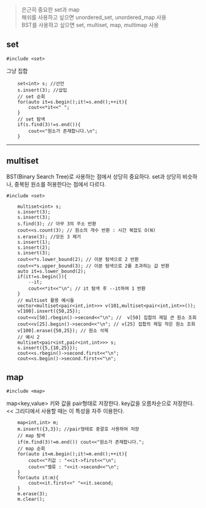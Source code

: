 > 은근히 중요한 set과 map<br/>
> 해쉬를 사용하고 싶으면 unordered_set, unordered_map 사용<br/>
> BST를 사용하고 싶으면 set, multiset, map, multimap 사용<br/>

## set

`#include <set>`

그냥 집합


```
    set<int> s; //선언
    s.insert(3); //삽입
    // set 순회
    for(auto it=s.begin();it!=s.end();++it){
        cout<<*it<<" ";
    }
    // set 탐색
    if(s.find(3)!=s.end()){
        cout<<"원소가 존재합니다.\n";
    }

```

---

## multiset

BST(Binary Search Tree)로 사용하는 점에서 상당히 중요하다.
set과 상당히 비슷하나, 중복된 원소를 허용한다는 점에서 다르다.

`#include <set>`

```
    multiset<int> s;
    s.insert(3);
    s.insert(3);
    s.find(3); // 아무 3의 주소 반환
    cout<<s.count(3); // 원소의 개수 반환 : 시간 복잡도 O(N)
    s.erase(3); //모든 3 제거
    s.insert(1);
    s.insert(2);
    s.insert(3);
    cout<<*s.lower_bound(2); // 이분 탐색으로 2 반환
    cout<<*s.upper_bound(3); // 이분 탐색으로 2를 초과하는 값 반환
    auto it=s.lower_bound(2);
    if(it!=s.begin()){
        --it;
        cout<<*it<<"\n"; // it 탐색 후 --it하여 1 반환
    }
    // multiset 활용 예시들
    vector<multiset<pair<int,int>>> v(101,multiset<pair<int,int>>());
    v[100].insert({50,25});
    cout<<v[50].rbegin()->second<<"\n"; //  v[50] 집합의 제일 큰 원소 조회
    cout<<v[25].begin()->second<<"\n"; // v[25] 집합의 제일 작은 원소 조회
    v[100].erase({50,25}); // 원소 삭제
    // 예시 2
    multiset<pair<int,pair<int,int>>> s;
    s.insert({5,{10,25}});
    cout<<s.rbegin()->second.first<<"\n";
    cout<<s.begin()->second.first<<"\n";
```

## map

 `#include <map>`

map<key,value>
키와 값을 pair형태로 저장한다. 
key값을 오름차순으로 저장한다. << 그리디에서 사용할 때는 이 특성을 자주 이용한다.

```
    map<int,int> m;
    m.insert({3,3}); //pair형태로 중괄호 사용하여 저장
    // map 탐색
    if(m.find(3)!=m.end()) cout<<"원소가 존재합니다.";
    // map 순회
    for(auto it=m.begin();it!=m.end();++it){
        cout<<"키값 : "<<it->first<<"\n";
        cout<<"밸류 : "<<it->second<<"\n";
    }
    for(auto it:m){
        cout<<it.first<<" "<<it.second;
    }
    m.erase(3);
    m.clear();
```

